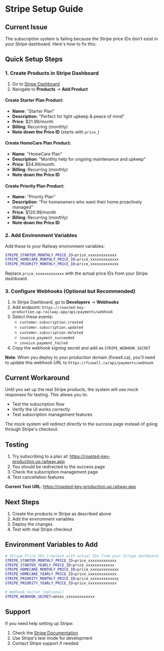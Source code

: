 # Stripe Setup Guide

## Current Issue
The subscription system is failing because the Stripe price IDs don't exist in your Stripe dashboard. Here's how to fix this:

## Quick Setup Steps

### 1. Create Products in Stripe Dashboard

1. Go to [Stripe Dashboard](https://dashboard.stripe.com/)
2. Navigate to **Products** → **Add Product**

#### Create Starter Plan Product:
- **Name**: "Starter Plan"
- **Description**: "Perfect for light upkeep & peace of mind"
- **Price**: $21.99/month
- **Billing**: Recurring (monthly)
- **Note down the Price ID** (starts with `price_`)

#### Create HomeCare Plan Product:
- **Name**: "HomeCare Plan" 
- **Description**: "Monthly help for ongoing maintenance and upkeep"
- **Price**: $54.99/month
- **Billing**: Recurring (monthly)
- **Note down the Price ID**

#### Create Priority Plan Product:
- **Name**: "Priority Plan"
- **Description**: "For homeowners who want their home proactively managed"
- **Price**: $120.99/month
- **Billing**: Recurring (monthly)
- **Note down the Price ID**

### 2. Add Environment Variables

Add these to your Railway environment variables:

```bash
STRIPE_STARTER_MONTHLY_PRICE_ID=price_xxxxxxxxxxxxx
STRIPE_HOMECARE_MONTHLY_PRICE_ID=price_xxxxxxxxxxxxx
STRIPE_PRIORITY_MONTHLY_PRICE_ID=price_xxxxxxxxxxxxx
```

Replace `price_xxxxxxxxxxxxx` with the actual price IDs from your Stripe dashboard.

### 3. Configure Webhooks (Optional but Recommended)

1. In Stripe Dashboard, go to **Developers** → **Webhooks**
2. Add endpoint: `https://roasted-key-production.up.railway.app/api/payments/webhook`
3. Select these events:
   - `customer.subscription.created`
   - `customer.subscription.updated`
   - `customer.subscription.deleted`
   - `invoice.payment_succeeded`
   - `invoice.payment_failed`
4. Copy the webhook signing secret and add as `STRIPE_WEBHOOK_SECRET`

**Note**: When you deploy to your production domain (fixwell.ca), you'll need to update this webhook URL to `https://fixwell.ca/api/payments/webhook`

## Current Workaround

Until you set up the real Stripe products, the system will use mock responses for testing. This allows you to:

- Test the subscription flow
- Verify the UI works correctly
- Test subscription management features

The mock system will redirect directly to the success page instead of going through Stripe's checkout.

## Testing

1. Try subscribing to a plan at: https://roasted-key-production.up.railway.app
2. You should be redirected to the success page
3. Check the subscription management page
4. Test cancellation features

**Current Test URL**: https://roasted-key-production.up.railway.app

## Next Steps

1. Create the products in Stripe as described above
2. Add the environment variables
3. Deploy the changes
4. Test with real Stripe checkout

## Environment Variables to Add

```bash
# Stripe Price IDs (replace with actual IDs from your Stripe dashboard)
STRIPE_STARTER_MONTHLY_PRICE_ID=price_xxxxxxxxxxxxx
STRIPE_STARTER_YEARLY_PRICE_ID=price_xxxxxxxxxxxxx
STRIPE_HOMECARE_MONTHLY_PRICE_ID=price_xxxxxxxxxxxxx
STRIPE_HOMECARE_YEARLY_PRICE_ID=price_xxxxxxxxxxxxx
STRIPE_PRIORITY_MONTHLY_PRICE_ID=price_xxxxxxxxxxxxx
STRIPE_PRIORITY_YEARLY_PRICE_ID=price_xxxxxxxxxxxxx

# Webhook Secret (optional)
STRIPE_WEBHOOK_SECRET=whsec_xxxxxxxxxxxxx
```

## Support

If you need help setting up Stripe:
1. Check the [Stripe Documentation](https://stripe.com/docs)
2. Use Stripe's test mode for development
3. Contact Stripe support if needed 